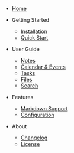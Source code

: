- [Home](/)

- Getting Started
  - [Installation](getting-started.md)
  - [Quick Start](quick-start.md)

- User Guide
  - [Notes](notes.md)
  - [Calendar & Events](calendar.md)
  - [Tasks](tasks.md)
  - [Files](files.md)
  - [Search](search.md)

- Features
  - [Markdown Support](markdown.md)
  - [Configuration](configuration.md)

- About
  - [Changelog](https://github.com/yuttie/mory/blob/main/CHANGELOG.md)
  - [License](https://github.com/yuttie/mory/blob/main/LICENSE)